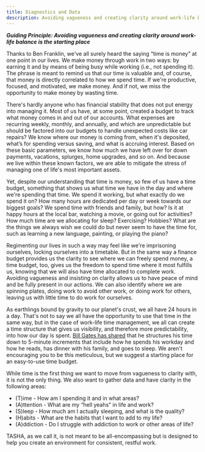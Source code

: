 ```yaml
---
title: Diagnostics and Data
description: Avoiding vagueness and creating clarity around work-life balance is the starting place
---
```


**<em>Guiding Principle: Avoiding vagueness and creating clarity around work-life balance is the starting place</em>**

Thanks to Ben Franklin, we've all surely heard the saying “time is money” at one point in our lives. We make money through work in two ways: by earning it and by means of being busy while working (i.e., not spending it). The phrase is meant to remind us that our time is valuable and, of course, that money is directly correlated to how we spend time. If we're productive, focused, and motivated, we make money. And if not, we miss the opportunity to make money by wasting time. 

There's hardly anyone who has financial stability that does not put energy into managing it. Most of us have, at some point, created a budget to track what money comes in and out of our accounts. What expenses are recurring weekly, monthly, and annually, and which are unpredictable but should be factored into our budgets to handle unexpected costs like car repairs? We know where our money is coming from, when it's deposited, what’s for spending versus saving, and what is accruing interest. Based on these basic parameters, we know how much we have left over for down payments, vacations, splurges, home upgrades, and so on. And because we live within these known factors, we are able to mitigate the stress of managing one of life's most important assets. 

Yet, despite our understanding that time is money, so few of us have a time budget, something that shows us what time we have in the day and where we're spending that time. We spend it working, but what exactly do we spend it on? How many hours are dedicated per day or week towards our biggest goals? We spend time with friends and family, but how? Is it at happy hours at the local bar, watching a movie, or going out for activities? How much time are we allocating for sleep? Exercising? Hobbies? What are the things we always wish we could do but never seem to have the time for, such as learning a new language, painting, or playing the piano? 

Regimenting our lives in such a way may feel like we're imprisoning ourselves, locking ourselves into a timetable. But in the same way a finance budget provides us the clarity to see where we can freely spend money, a time budget, too, gives us the freedom to spend time where it most fulfills us, knowing that we will also have time allocated to complete work. Avoiding vagueness and insisting on clarity allows us to have peace of mind and be fully present in our actions. We can also identify where we are spinning plates, doing work to avoid other work, or doing work for others, leaving us with little time to do work for ourselves. 

As earthlings bound by gravity to our planet's crust, we all have 24 hours in a day. That's not to say we all have the opportunity to use that time in the same way, but in the case of work-life time management, we all can create a time structure that gives us visibility, and therefore more predictability, into how our day is spent. [Bill Gates has shared](https://medium.com/daily-routines-of-successful-people/bill-gates-daily-routine-fb64df94a175) that he structures his time down to 5-minute increments that include how he spends his workday and how he reads, has dinner with his family, and goes to sleep. We aren't encouraging you to be this meticulous, but we suggest a starting place for an easy-to-use time budget.

While time is the first thing we want to move from vagueness to clarity with, it is not the only thing. We also want to gather data and have clarity in the following areas: 

- (T)ime - How am I spending it and in what areas? 
- (A)ttention - What are my “hell yeahs” in life and work? 
- (S)leep - How much am I actually sleeping, and what is the quality? 
- (H)abits - What are the habits that I want to add to my life? 
- (A)ddiction - Do I struggle with addiction to work or other areas of life? 

TASHA, as we call it, is not meant to be all-encompassing but is designed to help you create an environment for consistent, restful work.
